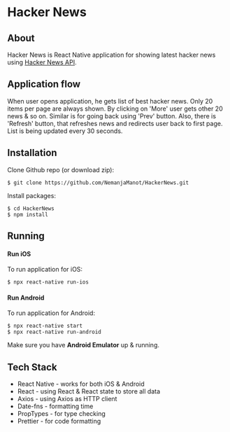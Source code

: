 # Hacker News

## About

Hacker News is React Native application for showing latest hacker news using  [Hacker News API](https://github.com/HackerNews/API).

## Application flow

When user opens application, he gets list of best hacker news. 
Only 20 items per page are always shown.
By clicking on 'More' user gets other 20 news & so on. 
Similar is for going back using 'Prev' button.
Also, there is 'Refresh' button, that refreshes news and redirects user back to first page.
List is being updated every 30 seconds.

## Installation

Clone Github repo (or download zip):
```
$ git clone https://github.com/NemanjaManot/HackerNews.git
```

Install packages:
```
$ cd HackerNews
$ npm install
```

## Running

#### Run iOS

To run application for iOS:
```
$ npx react-native run-ios
```

#### Run Android

To run application for Android:
```
$ npx react-native start
$ npx react-native run-android
```

Make sure you have **Android Emulator** up & running.

## Tech Stack

- React Native - works for both iOS & Android
- React - using React & React state to store all data
- Axios - using Axios as HTTP client
- Date-fns - formatting time
- PropTypes - for type checking
- Prettier - for code formatting
